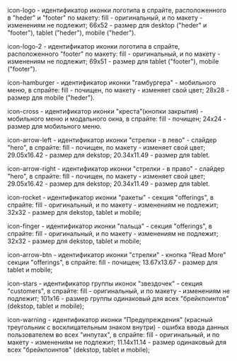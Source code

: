 icon-logo - идентификатор иконки логотипа в спрайте, расположенного в "heder" и "footer" по макету:
    fill - оригинальный, и по макету - изменениям не подлежит;
    66х52 - размер для desktop ("heder" и "footer"), tablet ("heder"), mobile ("heder").

icon-logo-2 - идентификатор иконки логотипа в спрайте, расположенного "footer" по макету:
    fill - оригинальный, и по макету - изменениям не подлежит;
    69х51 - размер для tablet ("footer"), mobile ("footer").

icon-hamburger - идентификатор иконки "гамбургера" - мобильного меню, в спрайте:
    fill - почищен, по макету - изменяет свой цвет;
    28х28 - размер для mobile ("heder").

icon-cross - идентификатор иконки "креста"(кнопки закрытия) - мобильного меню и модального окна, в спрайте:
    fill - почищен;
    24х24 - размер для мобильного меню.

icon-arrow-left - идентификатор иконки "стрелки - в лево" - слайдер "hero", в спрайте:
    fill - почищен, по макету - изменяет свой цвет;
    29.05х16.42 - размер для dekstop;
    20.34x11.49 - размер для tablet.

icon-arrow-right - идентификатор иконки "стрелки - в право" - слайдер "hero", в спрайте:
    fill - почищен, по макету - изменяет свой цвет;
    29.05х16.42 - размер для dekstop;
    20.34x11.49 - размер для tablet.

icon-rocket - идентификатор иконки "ракеты" - секция "offerings", в спрайте:
    fill - оригинальный, и по макету - изменениям не подлежит;
    32х32 - размер для dekstop, tablet и mobile;

icon-finger - идентификатор иконки "пальца" - секция "offerings", в спрайте:
    fill - оригинальный, и по макету - изменениям не подлежит;
    32х32 - размер для dekstop, tablet и mobile;

icon-arrow-btn - идентификатор иконки "стрелки" - кнопка "Read More" секции "offerings", в спрайте:
    fill - почищен;
    13.67х13.67 - размер для tablet и mobile;

icon-stars - идентификатор группы иконок "звездочек" - секция "customers", в спрайте:
    fill - оригинальный, и по макету - изменениям не подлежит;
    101x16 - размер группы одинаковый для всех "брейкпоинтов" (dekstop, tablet и mobile);

icon-warning - идентификатор иконки "Предупреждения" (красный треугольник с восклицательным знаком внутри) - ошибка ввода данных пользователем во всех "инпутах", в спрайте:
    fill - оригинальный, и по макету - изменениям не подлежит;
    11.14х11.14 - размер одинаковый для всех "брейкпоинтов" (dekstop, tablet и mobile);